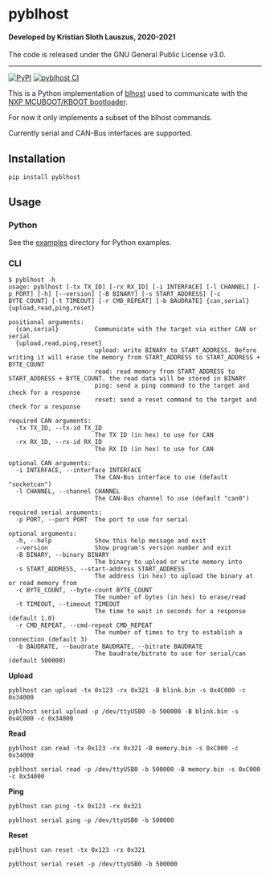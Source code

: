 # pyblhost

#### Developed by Kristian Sloth Lauszus, 2020-2021

The code is released under the GNU General Public License v3.0.
_________
[![PyPI](https://img.shields.io/pypi/v/pyblhost.svg)](https://pypi.org/project/pyblhost)
[![pyblhost CI](https://github.com/Lauszus/pyblhost/actions/workflows/build.yml/badge.svg)](https://github.com/Lauszus/pyblhost/actions/workflows/build.yml)

This is a Python implementation of [blhost](https://github.com/Lauszus/blhost) used to communicate with the [NXP MCUBOOT/KBOOT bootloader](https://www.nxp.com/design/software/development-software/mcuxpresso-software-and-tools-/mcuboot-mcu-bootloader-for-nxp-microcontrollers:MCUBOOT).

For now it only implements a subset of the blhost commands.

Currently serial and CAN-Bus interfaces are supported.

## Installation

```
pip install pyblhost
```

## Usage

### Python

See the [examples](examples) directory for Python examples.

### CLI

```
$ pyblhost -h
usage: pyblhost [-tx TX_ID] [-rx RX_ID] [-i INTERFACE] [-l CHANNEL] [-p PORT] [-h] [--version] [-B BINARY] [-s START_ADDRESS] [-c BYTE_COUNT] [-t TIMEOUT] [-r CMD_REPEAT] [-b BAUDRATE] {can,serial} {upload,read,ping,reset}

positional arguments:
  {can,serial}          Communicate with the target via either CAN or serial
  {upload,read,ping,reset}
                        upload: write BINARY to START_ADDRESS. Before writing it will erase the memory from START_ADDRESS to START_ADDRESS + BYTE_COUNT
                        read: read memory from START_ADDRESS to START_ADDRESS + BYTE_COUNT. the read data will be stored in BINARY
                        ping: send a ping command to the target and check for a response
                        reset: send a reset command to the target and check for a response

required CAN arguments:
  -tx TX_ID, --tx-id TX_ID
                        The TX ID (in hex) to use for CAN
  -rx RX_ID, --rx-id RX_ID
                        The RX ID (in hex) to use for CAN

optional CAN arguments:
  -i INTERFACE, --interface INTERFACE
                        The CAN-Bus interface to use (default "socketcan")
  -l CHANNEL, --channel CHANNEL
                        The CAN-Bus channel to use (default "can0")

required serial arguments:
  -p PORT, --port PORT  The port to use for serial

optional arguments:
  -h, --help            Show this help message and exit
  --version             Show program's version number and exit
  -B BINARY, --binary BINARY
                        The binary to upload or write memory into
  -s START_ADDRESS, --start-address START_ADDRESS
                        The address (in hex) to upload the binary at or read memory from
  -c BYTE_COUNT, --byte-count BYTE_COUNT
                        The number of bytes (in hex) to erase/read
  -t TIMEOUT, --timeout TIMEOUT
                        The time to wait in seconds for a response (default 1.0)
  -r CMD_REPEAT, --cmd-repeat CMD_REPEAT
                        The number of times to try to establish a connection (default 3)
  -b BAUDRATE, --baudrate BAUDRATE, --bitrate BAUDRATE
                        The baudrate/bitrate to use for serial/can (default 500000)
```

__Upload__

```
pyblhost can upload -tx 0x123 -rx 0x321 -B blink.bin -s 0x4C000 -c 0x34000
```

```
pyblhost serial upload -p /dev/ttyUSB0 -b 500000 -B blink.bin -s 0x4C000 -c 0x34000
```

__Read__

```
pyblhost can read -tx 0x123 -rx 0x321 -B memory.bin -s 0xC000 -c 0x34000
```

```
pyblhost serial read -p /dev/ttyUSB0 -b 500000 -B memory.bin -s 0xC000 -c 0x34000
```

__Ping__

```
pyblhost can ping -tx 0x123 -rx 0x321
```

```
pyblhost serial ping -p /dev/ttyUSB0 -b 500000
```

__Reset__

```
pyblhost can reset -tx 0x123 -rx 0x321
```

```
pyblhost serial reset -p /dev/ttyUSB0 -b 500000
```
